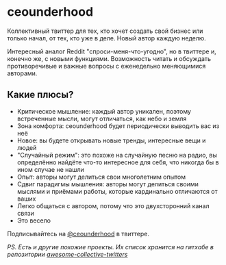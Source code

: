 # ceounderhood

Коллективный твиттер для тех, кто хочет создать свой бизнес или только начал, от тех, кто уже в деле. Новый автор каждую неделю.

Интересный аналог Reddit "спроси-меня-что-угодно", но в твиттере и, конечно же,
с новыми функциями. Возможность читать и обсуждать противоречивые и важные
вопросы с еженедельно меняющимися авторами.

## Какие плюсы?

* Критическое мышление: каждый автор уникален, поэтому встреченные мысли,
  могут отличаться, как небо и земля
* Зона комфорта: ceounderhood будет периодически выводить вас из неё
* Новое: вы будете открывать новые тренды, интересные вещи и людей
* "Случайный режим": это похоже на случайную песню на радио, вы определённо
  найдёте что-то интересное для себя, что никогда бы в ином случае не нашли
* Опыт: авторы могут делиться свои многолетним опытом
* Сдвиг парадигмы мышления: авторы могут делиться своими мыслями
  и приёмами работы, которые кардинально отличаются от ваших
* Легко общаться с автором, потому что это двухсторонний канал связи
* Это весело

Подписывайтесь на [@ceounderhood][uh] в твиттере.

_PS. Есть и другие похожие проекты. Их список хранится на гитхабе в репозитории [awesome-collective-twitters](https://github.com/iamstarkov/awesome-collective-twitters)_

[uh]: https://twitter.com/ceounderhood
